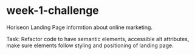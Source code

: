 # week-1-challenge

Horiseon Landing Page 
informtion about online marketing. 

Task: 
Refactor code to have semantic elements, accessible alt attributes, make sure elements follow styling and positioning of landing page. 